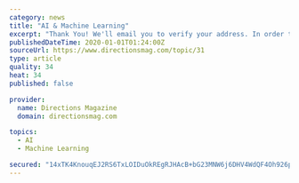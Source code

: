 ```yaml
---
category: news
title: "AI & Machine Learning"
excerpt: "Thank You! We'll email you to verify your address. In order to complete the subscription process, simply check your inbox and click on the link in the email we have just sent you. If it is not there, please check your junk mail folder."
publishedDateTime: 2020-01-01T01:24:00Z
sourceUrl: https://www.directionsmag.com/topic/31
type: article
quality: 34
heat: 34
published: false

provider:
  name: Directions Magazine
  domain: directionsmag.com

topics:
  - AI
  - Machine Learning

secured: "14xTK4KnouqEJ2RS6TxLOIDuOkREgRJHAcB+bG23MNW6j6DHV4WdQF4Oh926p8fmND5qNkacEoQHlFTf8b/cXnxU0OQfkjGndyKKIbZjwfJIqzkIZSgEJIv3Fx3SItGVhmWAgZlPkxdKXV8xuqlWMXGfzj6KTEosYgyu1o5e3daz8q2oQ/NS5/nu4gMN5HNFkSuu9o1d37KmBWqjNRq9+bNMMBIwU1YeQo8wyvNeUBgbLosPgX8MU0eds6Jw5/oguzfaGgWCGJeJuk8r0S9f8A==;KeDr1K6kSj28RJdk7Q3vvg=="
---
```


